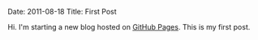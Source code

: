 Date: 2011-08-18
Title: First Post

Hi. I'm starting a new blog hosted on [GitHub Pages](http://pages.github.com).
This is my first post.
